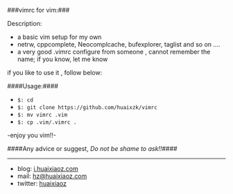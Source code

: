 ###vimrc for vim:###

Description:

- a basic vim setup for my own
- netrw, cppcomplete, Neocomplcache, bufexplorer, taglist and so on ....
- a very good .vimrc configure from someone , cannot remember the name; if you know, let me know

if you like to use it , follow below:

####Usage:####

- ``$: cd``
- ``$: git clone https://github.com/huaixzk/vimrc``
-  ``$: mv vimrc .vim``
- ``$: cp .vim/.vimrc .``

-enjoy you vim!!-

####Any advice or suggest, *Do not be shame to ask!!*####

----------------

* blog: [i.huaixiaoz.com](http://i.huaixiaoz.com) 
* mail: [hz@huaixiaoz.com](mailto://hz@huaixiaoz.com)
* twitter: [huaixiaoz](http://twitter.com/huaixiaoz)

